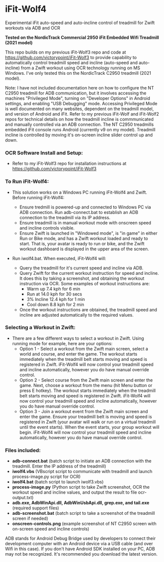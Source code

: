 # iFit-Wolf4
Experimental iFit auto-speed and auto-incline control of treadmill for Zwift workouts via ADB and OCR

**Tested on the NordicTrack Commercial 2950 iFit Embedded Wifi Treadmill (2021 model)**

This repo builds on my previous iFit-Wolf3 repo and code at https://github.com/victorypoint/iFit-Wolf3 to provide capability to automatically control treadmill speed and incline (auto-speed and auto-incline) from a Zwift workout using OCR technology running on MS Windows. I've only tested this on the NordicTrack C2950 treadmill (2021 model).

Note: I have not included documentation here on how to configure the NT C2950 treadmill for ADB communication, but it involves accessing the machines "Privileged Mode", turning on "Developer Options" in Android settings, and enabling "USB Debugging" mode. Accessing Privileged Mode is well documented on many websites, dependent on the treadmill model, and version of Android and iFit. Refer to my previous iFit-Wolf and iFit-Wolf2 repos for technical details on how the treadmill incline is commmunicated and manually controlled via an ADB connection. The NT C2950 treadmills embedded iFit console runs Android (currently v9 on my model). Treadmill incline is controlled by moving it's on-screen incline slider control up and down.

### OCR Software Install and Setup:

-  Refer to my iFit-Wolf3 repo for installation instructions at https://github.com/victorypoint/iFit-Wolf3

### To Run iFit-Wolf4:

- This solution works on a Windows PC running iFit-Wolf4 and Zwift. Before running iFit-Wolf4:
  - Ensure tredmill is powered-up and connected to Windows PC via ADB connection. Run adb-connect.bat to establish an ADB connection to the treadmill via its IP address.
  - Ensure treadmill is in manual workout mode with onscreen speed and incline controls visible.
  - Ensure Zwift is launched in "Windowed mode", is "in game" in either Run or Bike mode, and has a Zwift workout loaded and ready to start. That is, your avatar is ready to run or bike, and the Zwift workout dashboard is displayed in the upper area of the screen. 

- Run iwolf4.bat. When executed, iFit-Wolf4 will:
  - Query the treadmill for it's current speed and incline via ADB.
  - Query Zwift for the current workout instruction for speed and incline. It does this by taking a screenshot, and obtaining the workout instruction via OCR. Some examples of workout instructions are:
    - Warm up 7.4 kph for 6 min
    - Run at 14.0 kph for 30 secs
    - 3% Incline 12.4 kph for 1 min
    - Cool down 8.8 kph for 2 min
  - Once the workout instructions are obtained, the treadmill speed and incline are adjusted automatically to the required values.

### Selecting a Workout in Zwift:

- There are a few different ways to select a workout in Zwift. Using running mode for example, here are your options:
  - Option 1 - Select a workout from the Zwift main screen, select a world and course, and enter the game. The workout starts immediately when the treadmill belt starts moving and speed is registered in Zwift. iFit-Wolf4 will now control your treadmill speed and incline automatically, however you do have manual override control.
  - Option 2 - Select course from the Zwift main screen and enter the game. Next, choose a workout from the menu (hit Menu button or press E hotkey). The workout starts immediately when the treadmill belt starts moving and speed is registered in Zwift. iFit-Wolf4 will now control your treadmill speed and incline automatically, however you do have manual override control.
  - Option 3 - Join a workout event from the Zwift main screen and enter the game. Ensure your treadmill belt is moving and speed is registered in Zwift (your avatar will walk or run on a virtual treadmill until the event starts). When the event starts, your group workout will begin. iFit-Wolf4 will now control your treadmill speed and incline automatically, however you do have manual override control.

### Files included:
- **adb-connect.bat** (batch script to initiate an ADB connection with the treadmill. Enter the IP address of the treadmill)
- **iwolf4.vbs** (VBscript script to communicate with treadmill and launch process-image.py script for OCR)
- **iwolf4.bat** (batch script to launch iwolf3.vbs)
- **process-image.py** (Python script to take Zwift screenshot, OCR the workout speed and incline values, and output the result to file ocr-output.txt)
- **adb.exe, AdbWinApi.dll, AdbWinUsbApi.dll, grep.exe, and tail.exe** (required support files)
- **adb-screenshot.bat** (batch script to take a screenshot of the treadmill screen if needed)
- **onscreen-controls.png** (example screenshot of NT C2950 screen with on-screen speed and incline controls)

ADB stands for Android Debug Bridge used by developers to connect their development computer with an Android device via a USB cable (and over Wifi in this case). If you don't have Android SDK installed on your PC, ADB may not be recognized. It's recommended you download the latest version.
